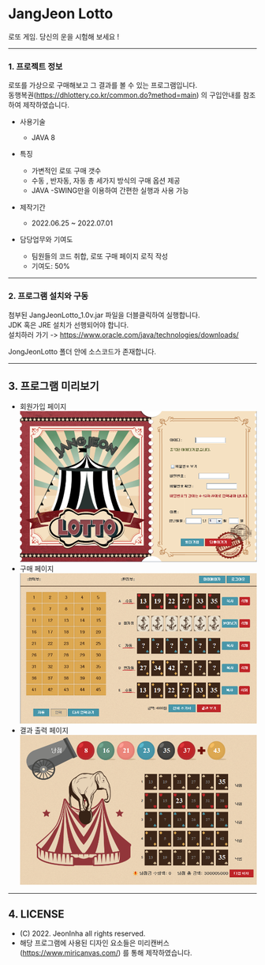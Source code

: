 # JangJeon Lotto
로또 게임. 당신의 운을 시험해 보세요 !
***
### 1. 프로젝트 정보
  로또를 가상으로 구매해보고 그 결과를 볼 수 있는 프로그램입니다.   
  동행복권(https://dhlottery.co.kr/common.do?method=main) 의 구입안내를 참조하여 제작하였습니다.
  
  - 사용기술
    - JAVA 8

  - 특징
    - 가변적인 로또 구매 갯수 
    - 수동 , 반자동, 자동 총 세가지 방식의 구매 옵션 제공
    - JAVA -SWING만을 이용하여 간편한 실행과 사용 가능
 
- 제작기간
  - 2022.06.25 ~ 2022.07.01

- 담당업무와 기여도
  - 팀원들의 코드 취합, 로또 구매 페이지 로직 작성
  - 기여도: 50%


***

### 2. 프로그램 설치와 구동

첨부된 JangJeonLotto_1.0v.jar 파일을 더블클릭하여 실행합니다.   
JDK 혹은 JRE 설치가 선행되어야 합니다.   
  설치하러 가기 -> https://www.oracle.com/java/technologies/downloads/   
   
JongJeonLotto 폴더 안에 소스코드가 존재합니다.


***

## 3. 프로그램 미리보기
- 회원가입 페이지   
![poster](./img/1.PNG)   
- 구매 페이지   
![poster](./img/2.PNG)   
- 결과 출력 페이지   
![poster](./img/3.PNG)   


***

## 4. LICENSE
- (C) 2022. JeonInha all rights reserved.
- 해당 프로그램에 사용된 디자인 요소들은 미리캔버스(https://www.miricanvas.com/) 를 통해 제작하였습니다.




